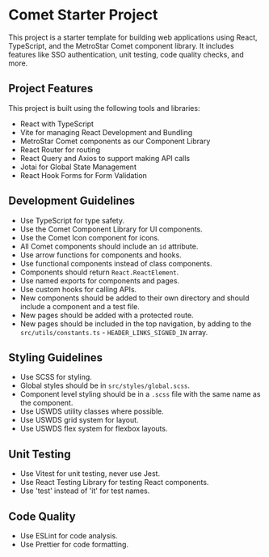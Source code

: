 # Comet Starter Project

This project is a starter template for building web applications using React, TypeScript, and the MetroStar Comet component library. It includes features like SSO authentication, unit testing, code quality checks, and more.

## Project Features

This project is built using the following tools and libraries:

- React with TypeScript
- Vite for managing React Development and Bundling
- MetroStar Comet components as our Component Library
- React Router for routing
- React Query and Axios to support making API calls
- Jotai for Global State Management
- React Hook Forms for Form Validation

## Development Guidelines

- Use TypeScript for type safety.
- Use the Comet Component Library for UI components.
- Use the Comet Icon component for icons.
- All Comet components should include an `id` attribute.
- Use arrow functions for components and hooks.
- Use functional components instead of class components.
- Components should return `React.ReactElement`.
- Use named exports for components and pages.
- Use custom hooks for calling APIs.
- New components should be added to their own directory and should include a component and a test file.
- New pages should be added with a protected route.
- New pages should be included in the top navigation, by adding to the `src/utils/constants.ts` - `HEADER_LINKS_SIGNED_IN` array.

## Styling Guidelines

- Use SCSS for styling.
- Global styles should be in `src/styles/global.scss`.
- Component level styling should be in a `.scss` file with the same name as the component.
- Use USWDS utility classes where possible.
- Use USWDS grid system for layout.
- Use USWDS flex system for flexbox layouts.

## Unit Testing

- Use Vitest for unit testing, never use Jest.
- Use React Testing Library for testing React components.
- Use 'test' instead of 'it' for test names.

## Code Quality

- Use ESLint for code analysis.
- Use Prettier for code formatting.
